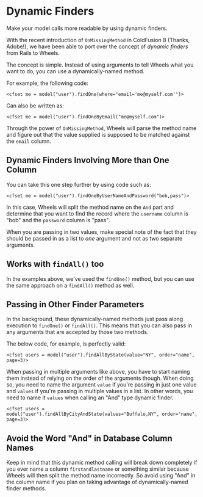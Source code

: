 # Dynamic Finders

<p class="intro">Make your model calls more readable by using dynamic finders.</p>

With the recent introduction of `OnMissingMethod` in ColdFusion 8 (Thanks, Adobe!), we have been able to port over the concept of _dynamic finders_ from Rails to Wheels.

The concept is simple. Instead of using arguments to tell Wheels what you want to do, you can use a dynamically-named method.

For example, the following code:

	<cfset me = model("user").findOne(where="email='me@myself.com'")>

Can also be written as:

	<cfset me = model("user").findOneByEmail("me@myself.com")>

Through the power of `OnMissingMethod`, Wheels will parse the method name and figure out that the value supplied is supposed to be matched against the `email` column.

## Dynamic Finders Involving More than One Column

You can take this one step further by using code such as:

	<cfset me = model("user").findOneByUserNameAndPassword("bob,pass")>

In this case, Wheels will split the method name on the `And` part and determine that you want to find the record where the `username` column is "bob" and the `password` column is "pass".

When you are passing in two values, make special note of the fact that they should be passed in as a list to *one* argument and not as two separate arguments.

## Works with `findAll()` too

In the examples above, we've used the `findOne()` method, but you can use the same approach on a `findAll()` method as well.

## Passing in Other Finder Parameters

In the background, these dynamically-named methods just pass along execution to `findOne()` or `findAll()`. This means that you can also pass in any arguments that are accepted by those two methods.

The below code, for example, is perfectly valid:

	<cfset users = model("user").findAllByState(value="NY", order="name", page=3)>

When passing in multiple arguments like above, you have to start naming them instead of relying on the order of the arguments though. When doing so, you need to name the argument `value` if you're passing in just one value and `values` if you're passing in multiple values in a list. In other words, you need to name it `values` when calling an "And" type dynamic finder.

	<cfset users = model("user").findAllByCityAndState(values="Buffalo,NY", order="name", page=3)>

## Avoid the Word "And" in Database Column Names

Keep in mind that this dynamic method calling will break down completely if you ever name a column `firstandlastname` or something similar because Wheels will then split the method name incorrectly. So avoid using "And" in the column name if you plan on taking advantage of dynamically-named finder methods.